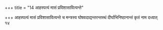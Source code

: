 +++
title = "14 आहस्पत्यं मासं प्रविशासावित्यन्ते"

+++
आहस्पत्यं मासं प्रविशासावित्यन्ते च मन्त्रस्य घोषवदाद्यन्तरन्तस्थं दीर्घाभिनिष्ठानान्तं कृतं नाम दध्यात् १४
